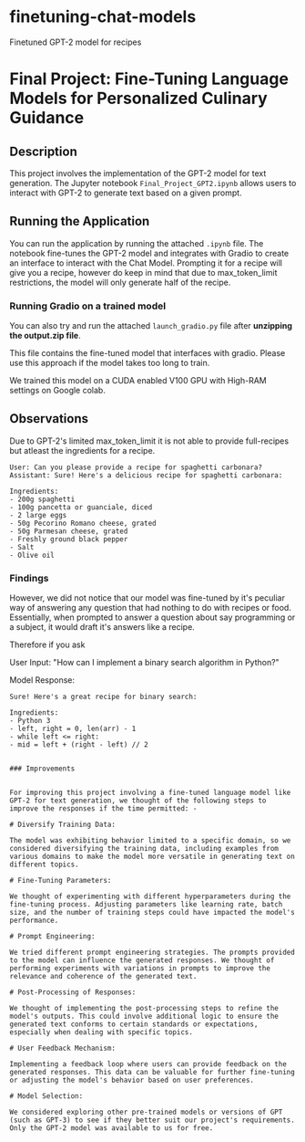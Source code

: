 # finetuning-chat-models
Finetuned GPT-2 model for recipes

# Final Project: Fine-Tuning Language Models for Personalized Culinary Guidance

## Description
This project involves the implementation of the GPT-2 model for text generation. The Jupyter notebook `Final_Project_GPT2.ipynb` allows users to interact with GPT-2 to generate text based on a given prompt.


## Running the Application

You can run the application by running the attached `.ipynb` file. The notebook fine-tunes the GPT-2 model and integrates with Gradio to create an interface to interact with the Chat Model. Prompting it for a recipe will give you a recipe, however do keep in mind that due to max_token_limit restrictions, the model will only generate half of the recipe.

### Running Gradio on a trained model

You can also try and run the attached `launch_gradio.py` file after **unzipping the output.zip file**. 

This file contains the fine-tuned model that interfaces with gradio. Please use this approach if the model takes too long to train.

We trained this model on a CUDA enabled V100 GPU with High-RAM settings on Google colab.



## Observations

Due to GPT-2's limited max_token_limit it is not able to provide full-recipes but atleast the ingredients for a recipe.

```
User: Can you please provide a recipe for spaghetti carbonara?
Assistant: Sure! Here's a delicious recipe for spaghetti carbonara:

Ingredients:
- 200g spaghetti
- 100g pancetta or guanciale, diced
- 2 large eggs
- 50g Pecorino Romano cheese, grated
- 50g Parmesan cheese, grated
- Freshly ground black pepper
- Salt
- Olive oil
```

### Findings

However, we did not notice that our model was fine-tuned by it's peculiar way of answering any question that had nothing to do with recipes or food. Essentially, when prompted to answer a question about say programming or a subject, it would draft it's answers like a recipe.

Therefore if you ask

User Input: "How can I implement a binary search algorithm in Python?"

Model Response:

```
Sure! Here's a great recipe for binary search:

Ingredients:
- Python 3
- left, right = 0, len(arr) - 1
- while left <= right:
- mid = left + (right - left) // 2


### Improvements


For improving this project involving a fine-tuned language model like GPT-2 for text generation, we thought of the following steps to improve the responses if the time permitted: - 

# Diversify Training Data:

The model was exhibiting behavior limited to a specific domain, so we considered diversifying the training data, including examples from various domains to make the model more versatile in generating text on different topics.

# Fine-Tuning Parameters:

We thought of experimenting with different hyperparameters during the fine-tuning process. Adjusting parameters like learning rate, batch size, and the number of training steps could have impacted the model's performance.

# Prompt Engineering:

We tried different prompt engineering strategies. The prompts provided to the model can influence the generated responses. We thought of performing experiments with variations in prompts to improve the relevance and coherence of the generated text.

# Post-Processing of Responses:

We thought of implementing the post-processing steps to refine the model's outputs. This could involve additional logic to ensure the generated text conforms to certain standards or expectations, especially when dealing with specific topics.

# User Feedback Mechanism:

Implementing a feedback loop where users can provide feedback on the generated responses. This data can be valuable for further fine-tuning or adjusting the model's behavior based on user preferences.

# Model Selection:

We considered exploring other pre-trained models or versions of GPT (such as GPT-3) to see if they better suit our project's requirements. Only the GPT-2 model was available to us for free.


